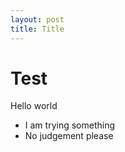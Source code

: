 ```yaml
---
layout: post
title: Title
---
```


# Test

Hello world

* I am trying something
* No judgement please
